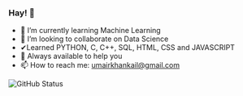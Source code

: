 ### Hay! 👋

- 🌱 I’m currently learning Machine Learning
- 👯 I’m looking to collaborate on Data Science
- ✔Learned PYTHON, C, C++, SQL, HTML, CSS and JAVASCRIPT
- 💬 Always available to help you
- 📫 How to reach me: umairkhankail@gmail.com


![GitHub Status](https://github-readme-stats.vercel.app/api?username=UmairKhankhail&show_icons=true&theme=tokyonight)

